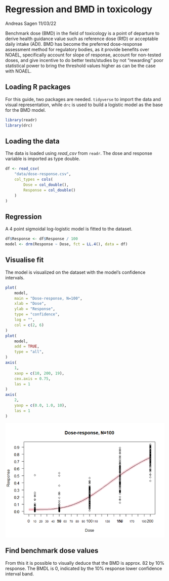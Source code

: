 Regression and BMD in toxicology
================
Andreas Sagen
11/03/22

Benchmark dose (BMD) in the field of toxicology is a point of departure
to derive health guidance value such as reference dose (RfD) or
acceptable daily intake (ADI). BMD has become the preferred
dose-response assessment method for regulatory bodies, as it provide
benefits over NOAEL, specifically account for slope of response, account
for non-tested doses, and give incentive to do better tests/studies by
not “rewarding” poor statistical power to bring the threshold values
higher as can be the case with NOAEL.

## Loading R packages

For this guide, two packages are needed. `tidyverse` to import the data
and visual representation, while `drc` is used to build a logistic model
as the base for the BMD model.

``` r
library(readr)
library(drc)
```

## Loading the data

The data is loaded using *read_csv* from `readr`. The dose and response
variable is imported as type double.

``` r
df <- read_csv(
    "data/dose-response.csv",
    col_types = cols(
        Dose = col_double(),
        Response = col_double()
    )
)
```

## Regression

A 4 point sigmoidal log-logistic model is fitted to the dataset.

``` r
df$Response <- df$Response / 100
model <- drm(Response ~ Dose, fct = LL.4(), data = df)
```

## Visualise fit

The model is visualized on the dataset with the model’s confidence
intervals.

``` r
plot(
    model,
    main = "Dose-response, N=100",
    xlab = "Dose",
    ylab = "Response",
    type = "confidence",
    log = "",
    col = c(2, 6)
)
plot(
    model,
    add = TRUE,
    type = "all",
)
axis(
    1,
    xaxp = c(10, 200, 19),
    cex.axis = 0.75,
    las = 1
)
axis(
    2,
    yaxp = c(0.0, 1.0, 10),
    las = 1
)
```

<img src="img/fit.png" style="display: block; margin: auto;" />

## Find benchmark dose values

From this it is possible to visually deduce that the BMD is approx. 82
by 10% response. The BMDL is 0, indicated by the 10% response lower
confidence interval band.
